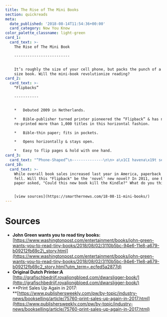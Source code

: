 ```yaml
---
title: The Rise of The Mini Books
section: quickreads
meta:
  date_published: '2018-08-14T11:54:36+00:00'
  card_category: Now You Know
color_palette_classname: light-green
card_1:
  card_text: >-
    The Rise of The Mini Book

    -------------------------


    It’s roughly the size of your cell phone, but packs the punch of a regular
    size book. Will the mini-book revolutionize reading?
card_2:
  card_text: >-
    “Flipbacks”

    -----------


    *   Debuted 2009 in Netherlands.

    *   Bible-publisher turned printer pioneered the “Flipback” & has now
    re-printed more than 1,000 titles in this horizontal fashion.

    *   Bible-thin paper; fits in pockets.

    *   Opens horizontally & stays open.

    *   Easy to flip pages & hold with one hand.
card_3:
  card_text: "“Phone-Shaped”\n--------------\n\n> a\x1CI havena\x19t seen a new book format that I thought was at all interesting, but I findA thisA format really usable and A-super-portable.a\x1D\n> \n> Popular young adult author John Green wrote \"The Fault Of Our Stars.\" He first saw horizontal flip-novels in the Netherlands and wanted to try format in U.S. His \"flipback\" titles will sell this fall."
card_10:
  card_text: >-
    While overall book sales increased last year in America, paperback sales
    fell. Will this "Flipback" be the 'novel' new novel? In 2011, one European
    paper asked, "Could this new book kill the Kindle?" What do you think?


    [view sources](https://smarthernews.com/18-08-11-mini-books/)
---
```

Sources
=======

*   **John Green wants you to read tiny books:** [https://www.washingtonpost.com/entertainment/books/john-green-wants-you-to-read-tiny-books/2018/08/02/3110b5bc-94e6-11e8-a679-b09212fb69c2\_story.html](https://www.washingtonpost.com/entertainment/books/john-green-wants-you-to-read-tiny-books/2018/08/02/3110b5bc-94e6-11e8-a679-b09212fb69c2_story.html?utm_term=.ecfed5a2877d)
*   **Original Dutch Printer:A**  
    [http://grafischbedrijf.royaljongbloed.com/dwarsligger-book/](http://grafischbedrijf.royaljongbloed.com/dwarsligger-book/)
*   **Print Sales Up Again in 2017:  
    **[https://www.publishersweekly.com/pw/by-topic/industry-news/bookselling/article/75760-print-sales-up-again-in-2017.html](https://www.publishersweekly.com/pw/by-topic/industry-news/bookselling/article/75760-print-sales-up-again-in-2017.html)